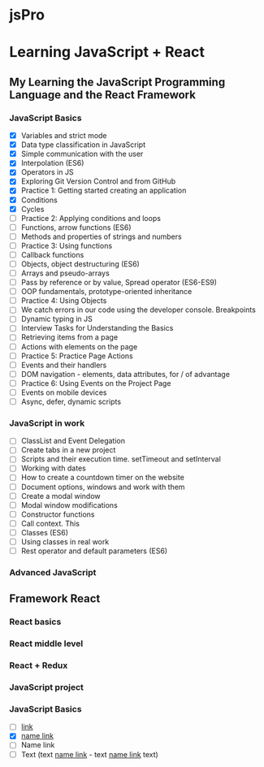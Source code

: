 # jsPro
# Learning JavaScript + React 
## My Learning the JavaScript Programming Language and the React Framework

### JavaScript Basics
- [X] Variables and strict mode
- [X] Data type classification in JavaScript
- [X] Simple communication with the user
- [X] Interpolation (ES6)
- [X] Operators in JS
- [X] Exploring Git Version Control and from GitHub
- [X] Practice 1: Getting started creating an application
- [X] Conditions
- [X] Cycles
- [ ] Practice 2: Applying conditions and loops
- [ ] Functions, arrow functions (ES6)
- [ ] Methods and properties of strings and numbers
- [ ] Practice 3: Using functions
- [ ] Callback functions
- [ ] Objects, object destructuring (ES6)
- [ ] Arrays and pseudo-arrays
- [ ] Pass by reference or by value, Spread operator (ES6-ES9)
- [ ] OOP fundamentals, prototype-oriented inheritance
- [ ] Practice 4: Using Objects
- [ ] We catch errors in our code using the developer console. Breakpoints
- [ ] Dynamic typing in JS
- [ ] Interview Tasks for Understanding the Basics
- [ ] Retrieving items from a page
- [ ] Actions with elements on the page
- [ ] Practice 5: Practice Page Actions
- [ ] Events and their handlers
- [ ] DOM navigation - elements, data attributes, for / of advantage
- [ ] Practice 6: Using Events on the Project Page
- [ ] Events on mobile devices
- [ ] Async, defer, dynamic scripts

### JavaScript in work
- [ ] ClassList and Event Delegation
- [ ] Create tabs in a new project
- [ ] Scripts and their execution time. setTimeout and setInterval
- [ ] Working with dates
- [ ] How to create a countdown timer on the website
- [ ] Document options, windows and work with them
- [ ] Create a modal window
- [ ] Modal window modifications
- [ ] Constructor functions
- [ ] Call context. This
- [ ] Classes (ES6)
- [ ] Using classes in real work
- [ ] Rest operator and default parameters (ES6)

### Advanced JavaScript

## Framework React
### React basics

### React middle level

### React + Redux

### JavaScript project

### JavaScript Basics
- [ ] [link](https://google.com)
- [X] [name link](https://google.com)
- [ ] Name link
- [ ] Text (text [name link](https://google.com) - text [name link](https://google.com) text)
